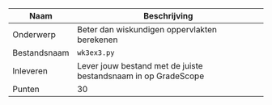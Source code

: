 | Naam         | Beschrijving                                                   |
|--------------|----------------------------------------------------------------|
| Onderwerp    | Beter dan wiskundigen oppervlakten berekenen                   |
| Bestandsnaam | `wk3ex3.py`                                                    |
| Inleveren    | Lever jouw bestand met de juiste bestandsnaam in op GradeScope |
| Punten       | 30                                                             |
